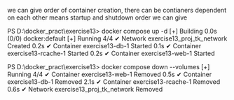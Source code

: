 we can give order of container creation, there can be contianers dependent on each other
means startup and shutdown order we can give


PS D:\docker_pract\exercise13> docker compose up -d
[+] Building 0.0s (0/0)                                                                                                                        docker:default
[+] Running 4/4
 ✔ Network exercise13_proj_tk_network  Created                                                                                                           0.2s 
 ✔ Container exercise13-db-1           Started                                                                                                           0.1s 
 ✔ Container exercise13-rcache-1       Started                                                                                                           0.2s 
 ✔ Container exercise13-web-1          Started   


 PS D:\docker_pract\exercise13> docker compose down --volumes
[+] Running 4/4
 ✔ Container exercise13-web-1          Removed                                                                                                           0.5s 
 ✔ Container exercise13-db-1           Removed                                                                                                           2.1s 
 ✔ Container exercise13-rcache-1       Removed                                                                                                           0.6s 
 ✔ Network exercise13_proj_tk_network  Removed     
